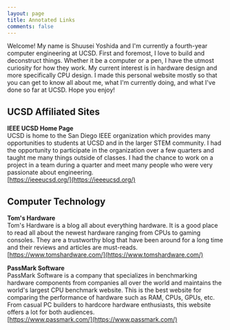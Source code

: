 ```yaml
---
layout: page
title: Annotated Links
comments: false
---
```


Welcome! My name is Shuusei Yoshida and I'm currently a fourth-year computer engineering at UCSD. First and foremost, I love to build and deconstruct things. Whether it be a computer or a pen, I have the utmost curiosity for how they work. My current interest is in hardware design and more specifically CPU design. I made this personal website mostly so that you can get to know all about me, what I'm currently doing, and what I've done so far at UCSD. Hope you enjoy!

## UCSD Affiliated Sites
**IEEE UCSD Home Page**  
UCSD is home to the San Diego IEEE organization which provides many opportunities to students at UCSD and in the larger STEM community. I had the opportunity to participate in the organization over a few quarters and taught me many things outside of classes. I had the chance to work on a project in a team during a quarter and meet many people who were very passionate about engineering.  
[https://ieeeucsd.org/](https://ieeeucsd.org/)

## Computer Technology

**Tom's Hardware**  
Tom's Hardware is a blog all about everything hardware. It is a good place to read all about the newest hardware ranging from CPUs to gaming consoles. They are a trustworthy blog that have been around for a long time and their reviews and articles are must-reads.
[https://www.tomshardware.com/](https://www.tomshardware.com/)  

**PassMark Software**  
PassMark Software is a company that specializes in benchmarking hardware components from companies all over the world and maintains the world's largest CPU benchmark website. This is the best website for comparing the performance of hardware such as RAM, CPUs, GPUs, etc. From casual PC builders to hardcore hardware enthusiasts, this website offers a lot for both audiences.  
[https://www.passmark.com/](https://www.passmark.com/)


